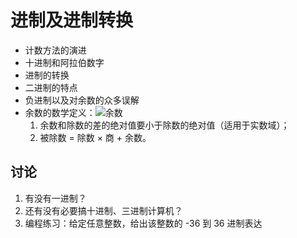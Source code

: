 # 进制及进制转换

- 计数方法的演进
- 十进制和阿拉伯数字
- 进制的转换
- 二进制的特点
- 负进制以及对余数的众多误解
- 余数的数学定义：![余数](https://bkimg.cdn.bcebos.com/formula/cc6abcc07cf37a2d10e3cf2d073304a1.svg)
   1) 余数和除数的差的绝对值要小于除数的绝对值（适用于实数域）；
   2) 被除数 = 除数 × 商 + 余数。

		
## 讨论

1. 有没有一进制？
1. 还有没有必要搞十进制、三进制计算机？
1. 编程练习：给定任意整数，给出该整数的 -36 到 36 进制表达

